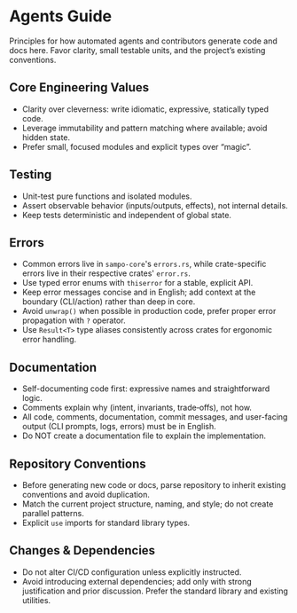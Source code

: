 # Agents Guide

Principles for how automated agents and contributors generate code and docs here. Favor clarity, small testable units, and the project’s existing conventions.

## Core Engineering Values

- Clarity over cleverness: write idiomatic, expressive, statically typed code.
- Leverage immutability and pattern matching where available; avoid hidden state.
- Prefer small, focused modules and explicit types over “magic”.

## Testing

- Unit-test pure functions and isolated modules.
- Assert observable behavior (inputs/outputs, effects), not internal details.
- Keep tests deterministic and independent of global state.

## Errors
- Common errors live in `sampo-core`'s `errors.rs`, while crate-specific errors live in their respective crates' `error.rs`.
- Use typed error enums with `thiserror` for a stable, explicit API.
- Keep error messages concise and in English; add context at the boundary (CLI/action) rather than deep in core.
- Avoid `unwrap()` when possible in production code, prefer proper error propagation with `?` operator.
- Use `Result<T>` type aliases consistently across crates for ergonomic error handling.

## Documentation

- Self-documenting code first: expressive names and straightforward logic.
- Comments explain why (intent, invariants, trade‑offs), not how.
- All code, comments, documentation, commit messages, and user-facing output (CLI prompts, logs, errors) must be in English.
- Do NOT create a documentation file to explain the implementation.

## Repository Conventions

- Before generating new code or docs, parse repository to inherit existing conventions and avoid duplication.
- Match the current project structure, naming, and style; do not create parallel patterns.
- Explicit `use` imports for standard library types.

## Changes & Dependencies

- Do not alter CI/CD configuration unless explicitly instructed.
- Avoid introducing external dependencies; add only with strong justification and prior discussion. Prefer the standard library and existing utilities.
